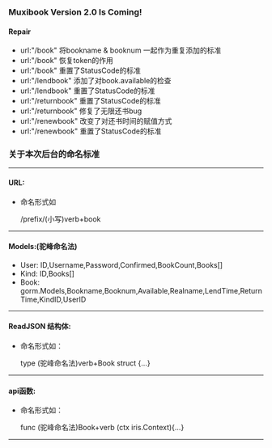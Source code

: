### Muxibook Version 2.0 Is Coming!

#### Repair

+ url:"/book" 将bookname & booknum 一起作为重复添加的标准
+ url:"/book" 恢复token的作用
+ url:"/book" 重置了StatusCode的标准
+ url:"/lendbook" 添加了对book.available的检查
+ url:"/lendbook" 重置了StatusCode的标准
+ url:"/returnbook" 重置了StatusCode的标准
+ url:"/returnbook" 修复了无限还书bug
+ url:"/renewbook" 改变了对还书时间的赋值方式
+ url:"/renewbook" 重置了StatusCode的标准


### 关于本次后台的命名标准

-----

#### URL:

+ 命名形式如

	/prefix/(小写)verb+book

-----

#### Models:(驼峰命名法)

+ User: ID,Username,Password,Confirmed,BookCount,Books[]
+ Kind: ID,Books[]
+ Book: gorm.Models,Bookname,Booknum,Available,Realname,LendTime,ReturnTime,KindID,UserID

-----

#### ReadJSON 结构体:

+ 命名形式如：

	type (驼峰命名法)verb+Book struct {...}

-----

#### api函数:

+ 命名形式如：

	func (驼峰命名法)Book+verb (ctx iris.Context){...}

-----
